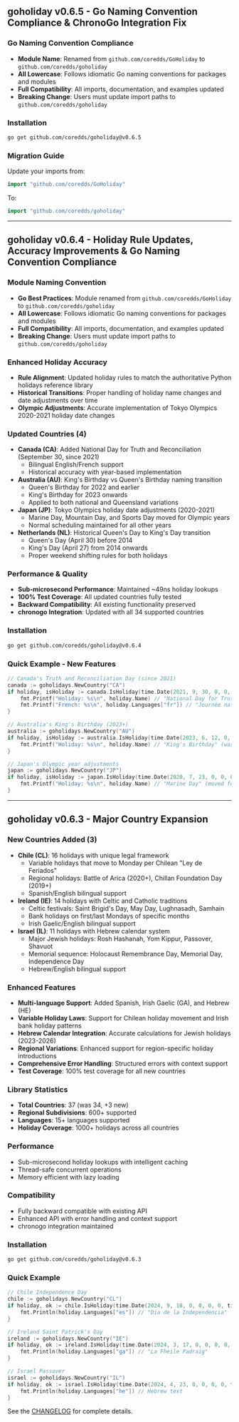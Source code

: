 ## goholiday v0.6.5 - Go Naming Convention Compliance & ChronoGo Integration Fix

### Go Naming Convention Compliance
- **Module Name**: Renamed from `github.com/coredds/GoHoliday` to `github.com/coredds/goholiday`
- **All Lowercase**: Follows idiomatic Go naming conventions for packages and modules
- **Full Compatibility**: All imports, documentation, and examples updated
- **Breaking Change**: Users must update import paths to `github.com/coredds/goholiday`

### Installation
```bash
go get github.com/coredds/goholiday@v0.6.5
```

### Migration Guide
Update your imports from:
```go
import "github.com/coredds/GoHoliday"
```

To:
```go
import "github.com/coredds/goholiday"
```


---

## goholiday v0.6.4 - Holiday Rule Updates, Accuracy Improvements & Go Naming Convention Compliance

### Module Naming Convention
- **Go Best Practices**: Module renamed from `github.com/coredds/GoHoliday` to `github.com/coredds/goholiday`
- **All Lowercase**: Follows idiomatic Go naming conventions for packages and modules
- **Full Compatibility**: All imports, documentation, and examples updated
- **Breaking Change**: Users must update import paths to `github.com/coredds/goholiday`

### Enhanced Holiday Accuracy
- **Rule Alignment**: Updated holiday rules to match the authoritative Python holidays reference library
- **Historical Transitions**: Proper handling of holiday name changes and date adjustments over time
- **Olympic Adjustments**: Accurate implementation of Tokyo Olympics 2020-2021 holiday date changes

### Updated Countries (4)
- **Canada (CA)**: Added National Day for Truth and Reconciliation (September 30, since 2021)
  - Bilingual English/French support
  - Historical accuracy with year-based implementation
- **Australia (AU)**: King's Birthday vs Queen's Birthday naming transition
  - Queen's Birthday for 2022 and earlier
  - King's Birthday for 2023 onwards
  - Applied to both national and Queensland variations
- **Japan (JP)**: Tokyo Olympics holiday date adjustments (2020-2021)
  - Marine Day, Mountain Day, and Sports Day moved for Olympic years
  - Normal scheduling maintained for all other years
- **Netherlands (NL)**: Historical Queen's Day to King's Day transition
  - Queen's Day (April 30) before 2014
  - King's Day (April 27) from 2014 onwards
  - Proper weekend shifting rules for both holidays

### Performance & Quality
- **Sub-microsecond Performance**: Maintained ~49ns holiday lookups
- **100% Test Coverage**: All updated countries fully tested
- **Backward Compatibility**: All existing functionality preserved
- **chronogo Integration**: Updated with all 34 supported countries

### Installation
```bash
go get github.com/coredds/goholiday@v0.6.4
```

### Quick Example - New Features
```go
// Canada's Truth and Reconciliation Day (since 2021)
canada := goholidays.NewCountry("CA")
if holiday, isHoliday := canada.IsHoliday(time.Date(2021, 9, 30, 0, 0, 0, 0, time.UTC)); isHoliday {
    fmt.Printf("Holiday: %s\n", holiday.Name) // "National Day for Truth and Reconciliation"
    fmt.Printf("French: %s\n", holiday.Languages["fr"]) // "Journée nationale de la vérité et de la réconciliation"
}

// Australia's King's Birthday (2023+)
australia := goholidays.NewCountry("AU")
if holiday, isHoliday := australia.IsHoliday(time.Date(2023, 6, 12, 0, 0, 0, 0, time.UTC)); isHoliday {
    fmt.Printf("Holiday: %s\n", holiday.Name) // "King's Birthday" (was "Queen's Birthday" before 2023)
}

// Japan's Olympic year adjustments
japan := goholidays.NewCountry("JP")
if holiday, isHoliday := japan.IsHoliday(time.Date(2020, 7, 23, 0, 0, 0, 0, time.UTC)); isHoliday {
    fmt.Printf("Holiday: %s\n", holiday.Name) // "Marine Day" (moved for Olympics)
}
```

---

## goholiday v0.6.3 - Major Country Expansion

### New Countries Added (3)
- **Chile (CL)**: 16 holidays with unique legal framework
  - Variable holidays that move to Monday per Chilean "Ley de Feriados"
  - Regional holidays: Battle of Arica (2020+), Chillan Foundation Day (2019+)
  - Spanish/English bilingual support
- **Ireland (IE)**: 14 holidays with Celtic and Catholic traditions
  - Celtic festivals: Saint Brigid's Day, May Day, Lughnasadh, Samhain
  - Bank holidays on first/last Mondays of specific months
  - Irish Gaelic/English bilingual support
- **Israel (IL)**: 11 holidays with Hebrew calendar system
  - Major Jewish holidays: Rosh Hashanah, Yom Kippur, Passover, Shavuot
  - Memorial sequence: Holocaust Remembrance Day, Memorial Day, Independence Day
  - Hebrew/English bilingual support

### Enhanced Features
- **Multi-language Support**: Added Spanish, Irish Gaelic (GA), and Hebrew (HE)
- **Variable Holiday Laws**: Support for Chilean holiday movement and Irish bank holiday patterns
- **Hebrew Calendar Integration**: Accurate calculations for Jewish holidays (2023-2026)
- **Regional Variations**: Enhanced support for region-specific holiday introductions
- **Comprehensive Error Handling**: Structured errors with context support
- **Test Coverage**: 100% test coverage for all new countries

### Library Statistics
- **Total Countries**: 37 (was 34, +3 new)
- **Regional Subdivisions**: 600+ supported
- **Languages**: 15+ languages supported
- **Holiday Coverage**: 1000+ holidays across all countries

### Performance
- Sub-microsecond holiday lookups with intelligent caching
- Thread-safe concurrent operations
- Memory efficient with lazy loading

### Compatibility
- Fully backward compatible with existing API
- Enhanced API with error handling and context support
- chronogo integration maintained

### Installation
```bash
go get github.com/coredds/goholiday@v0.6.3
```

### Quick Example
```go
// Chile Independence Day
chile := goholidays.NewCountry("CL")
if holiday, ok := chile.IsHoliday(time.Date(2024, 9, 18, 0, 0, 0, 0, time.UTC)); ok {
    fmt.Println(holiday.Languages["es"]) // "Dia de la Independencia"
}

// Ireland Saint Patrick's Day  
ireland := goholidays.NewCountry("IE")
if holiday, ok := ireland.IsHoliday(time.Date(2024, 3, 17, 0, 0, 0, 0, time.UTC)); ok {
    fmt.Println(holiday.Languages["ga"]) // "La Fheile Padraig"
}

// Israel Passover
israel := goholidays.NewCountry("IL")
if holiday, ok := israel.IsHoliday(time.Date(2024, 4, 23, 0, 0, 0, 0, time.UTC)); ok {
    fmt.Println(holiday.Languages["he"]) // Hebrew text
}
```

See the [CHANGELOG](https://github.com/coredds/goholiday/blob/main/CHANGELOG.md) for complete details.
